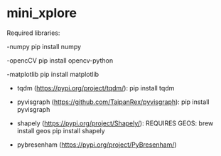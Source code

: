 # mini_xplore


Required libraries:

-numpy
pip install numpy

-opencCV
pip install opencv-python

-matplotlib
pip install matplotlib

- tqdm (https://pypi.org/project/tqdm/):
pip install tqdm

- pyvisgraph (https://github.com/TaipanRex/pyvisgraph):
pip install pyvisgraph

- shapely (https://pypi.org/project/Shapely/):
REQUIRES GEOS: brew install geos
pip install shapely

- pybresenham (https://pypi.org/project/PyBresenham/)

